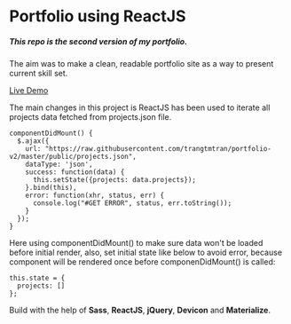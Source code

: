 # Portfolio using ReactJS
##### This repo is the second version of my portfolio.
 The aim was to make a clean, readable portfolio site as a way to present current skill set.
 
 [Live Demo](https://loukacodes.github.io/portfolio-v2)
 
 The main changes in this project is ReactJS has been used to iterate all projects data fetched from projects.json file.
```
componentDidMount() {
  $.ajax({
    url: "https://raw.githubusercontent.com/trangtmtran/portfolio-v2/master/public/projects.json",
    dataType: 'json',
    success: function(data) {
      this.setState({projects: data.projects});
    }.bind(this),
    error: function(xhr, status, err) {
      console.log("#GET ERROR", status, err.toString());
    }
  });
}
```
Here using componentDidMount() to make sure data won't be loaded before initial render, also, set initial state like below to avoid error, because component will be rendered once before componenDidMount() is called:
```
this.state = {
  projects: []
};
``` 

Build with the help of **Sass**, **ReactJS**, **jQuery**, **Devicon** and **Materialize**.
